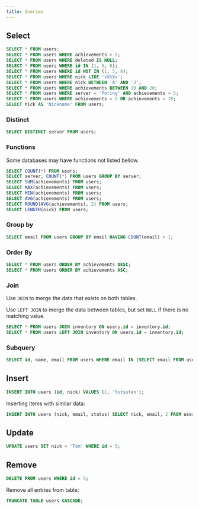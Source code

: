 ```yaml
---
title: Queries
---
```


## Select

```sql
SELECT * FROM users;
SELECT * FROM users WHERE achievements > 5;
SELECT * FROM users WHERE deleted IS NULL;
SELECT * FROM users WHERE id IN (1, 5, 8);
SELECT * FROM users WHERE id NOT IN (1, 5, 8);
SELECT * FROM users WHERE nick LIKE 'xX%Xx';
SELECT * FROM users WHERE nick BETWEEN 'A' AND 'J';
SELECT * FROM users WHERE achievements BETWEEN 10 AND 20;
SELECT * FROM users WHERE server = 'Poring' AND achievements > 5;
SELECT * FROM users WHERE achievements < 5 OR achievements > 10;
SELECT nick AS 'Nickname' FROM users;
```

### Distinct

```sql
SELECT DISTINCT server FROM users;
```

### Functions

Some databases may have functions not listed bellow.

```sql
SELECT COUNT(*) FROM users;
SELECT server, COUNT(*) FROM users GROUP BY server;
SELECT SUM(achievements) FROM users;
SELECT MAX(achievements) FROM users;
SELECT MIN(achievements) FROM users;
SELECT AVG(achievements) FROM users;
SELECT ROUND(AVG(achievements), 2) FROM users;
SELECT LENGTH(nick) FROM users;
```

### Group by

```sql
SELECT email FROM users GROUP BY email HAVING COUNT(email) > 1;
```

### Order By

```sql
SELECT * FROM users ORDER BY achievements DESC;
SELECT * FROM users ORDER BY achievements ASC;
```

### Join

Use `JOIN` to merge the data that exists on both tables.

Use `LEFT JOIN` to merge the data between tables, but set `NULL` if there is no matching value.

```sql
SELECT * FROM users JOIN inventory ON users.id = inventory.id;
SELECT * FROM users LEFT JOIN inventory ON users.id = inventory.id;
```

### Subquery

```sql
SELECT id, name, email FROM users WHERE email IN (SELECT email FROM users GROUP BY email HAVING COUNT(email) > 1)
```

## Insert

```sql
INSERT INTO users (id, nick) VALUES (1, 'Yutsuten');
```

Inserting items with similar data:

```sql
INSERT INTO users (nick, email, status) SELECT nick, email, 2 FROM users WHERE status = 1;
```

## Update

```sql
UPDATE users SET nick = 'Tom' WHERE id = 5;
```

## Remove

```sql
DELETE FROM users WHERE id = 5;
```

Remove all entries from table:

```sql
TRUNCATE TABLE users CASCADE;
```

